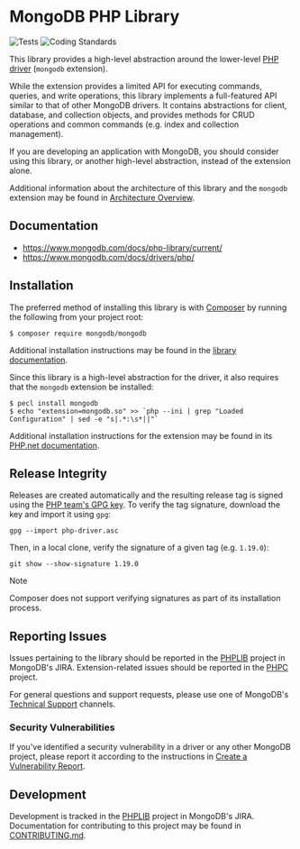 # MongoDB PHP Library

![Tests](https://github.com/mongodb/mongo-php-library/workflows/Tests/badge.svg)
![Coding Standards](https://github.com/mongodb/mongo-php-library/workflows/Coding%20Standards/badge.svg)

This library provides a high-level abstraction around the lower-level
[PHP driver](https://github.com/mongodb/mongo-php-driver) (`mongodb` extension).

While the extension provides a limited API for executing commands, queries, and
write operations, this library implements a full-featured API similar to that of
other MongoDB drivers. It contains abstractions for client, database, and
collection objects, and provides methods for CRUD operations and common commands
(e.g. index and collection management).

If you are developing an application with MongoDB, you should consider using
this library, or another high-level abstraction, instead of the extension alone.

Additional information about the architecture of this library and the `mongodb`
extension may be found in
[Architecture Overview](https://php.net/manual/en/mongodb.overview.php).

## Documentation

 - https://www.mongodb.com/docs/php-library/current/
 - https://www.mongodb.com/docs/drivers/php/

## Installation

The preferred method of installing this library is with
[Composer](https://getcomposer.org/) by running the following from your project
root:

    $ composer require mongodb/mongodb

Additional installation instructions may be found in the
[library documentation](https://mongodb.com/docs/php-library/current/tutorial/install-php-library/).

Since this library is a high-level abstraction for the driver, it also requires
that the `mongodb` extension be installed:

    $ pecl install mongodb
    $ echo "extension=mongodb.so" >> `php --ini | grep "Loaded Configuration" | sed -e "s|.*:\s*||"`

Additional installation instructions for the extension may be found in its
[PHP.net documentation](https://php.net/manual/en/mongodb.installation.php).

## Release Integrity

Releases are created automatically and the resulting release tag is signed using
the [PHP team's GPG key](https://pgp.mongodb.com/php-driver.asc). To verify the
tag signature, download the key and import it using `gpg`:

```shell
gpg --import php-driver.asc
```

Then, in a local clone, verify the signature of a given tag (e.g. `1.19.0`):

```shell
git show --show-signature 1.19.0
```

> [!NOTE]
> Composer does not support verifying signatures as part of its installation
> process.

## Reporting Issues

Issues pertaining to the library should be reported in the
[PHPLIB](https://jira.mongodb.org/secure/CreateIssue!default.jspa?project-field=PHPLIB)
project in MongoDB's JIRA. Extension-related issues should be reported in the
[PHPC](https://jira.mongodb.org/secure/CreateIssue!default.jspa?project-field=PHPC)
project.

For general questions and support requests, please use one of MongoDB's
[Technical Support](https://mongodb.com/docs/manual/support/) channels.

### Security Vulnerabilities

If you've identified a security vulnerability in a driver or any other MongoDB
project, please report it according to the instructions in
[Create a Vulnerability Report](https://mongodb.com/docs/manual/tutorial/create-a-vulnerability-report).

## Development

Development is tracked in the
[PHPLIB](https://jira.mongodb.org/projects/PHPLIB/summary) project in MongoDB's
JIRA. Documentation for contributing to this project may be found in
[CONTRIBUTING.md](CONTRIBUTING.md).
